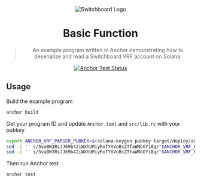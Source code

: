 <div align="center">

![Switchboard Logo](https://github.com/switchboard-xyz/sbv2-core/raw/main/website/static/img/icons/switchboard/avatar.png)

# Basic Function

> An example program written in Anchor demonstrating how to deserialize and read
> a Switchboard VRF account on Solana.

[![Anchor Test Status](https://github.com/switchboard-xyz/sbv2-solana/actions/workflows/anchor-test.yml/badge.svg)](https://github.com/switchboard-xyz/sbv2-solana/actions/workflows/anchor-test.yml)

</div>

<!-- install -->

<!-- installstop -->

## Usage

Build the example program

```bash
anchor build
```

Get your program ID and update `Anchor.toml` and `src/lib.rs` with your pubkey

```bash
export ANCHOR_VRF_PARSER_PUBKEY=$(solana-keygen pubkey target/deploy/anchor_vrf_parser-keypair.json)
sed -i '' s/5vaBW3RsJJ69b42iWXhUMiyRoTYVVoBcZTfaWNbGYi8q/"$ANCHOR_VRF_PARSER_PUBKEY"/g Anchor.toml
sed -i '' s/5vaBW3RsJJ69b42iWXhUMiyRoTYVVoBcZTfaWNbGYi8q/"$ANCHOR_VRF_PARSER_PUBKEY"/g src/lib.rs
```

Then run Anchor test

```bash
anchor test
```
